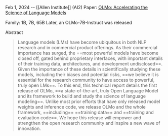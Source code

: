Feb 1, 2024 -- [[Allen Institute]] (AI2)
Paper: [OLMo: Accelerating the Science of Language Models](https://arxiv.org/abs/2402.00838)

Family: 1B, 7B, 65B
Later, an OLMo-7B-Instruct was released

Abstract
> Language models (LMs) have become ubiquitous in both NLP research and in commercial product offerings. As their commercial importance has surged, the ==most powerful models have become closed off, gated behind proprietary interfaces, with important details of their training data, architectures, and development undisclosed==. Given the importance of these details in scientifically studying these models, including their biases and potential risks, ==we believe it is essential for the research community to have access to powerful, truly open LMs==. To this end, this technical report details the first release of OLMo, ==a state-of-the-art, truly Open Language Model and its framework to build and study the science of language modeling==. Unlike most prior efforts that have only released model weights and inference code, we release OLMo and the whole framework, ==including== ==training data== and ==training and evaluation code==. We hope this release will empower and strengthen the open research community and inspire a new wave of innovation.


